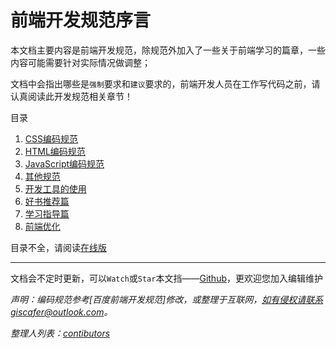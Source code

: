 
# 前端开发规范序言

本文档主要内容是前端开发规范，除规范外加入了一些关于前端学习的篇章，一些内容可能需要针对实际情况做调整；

文档中会指出哪些是`强制`要求和`建议`要求的，前端开发人员在工作写代码之前，请认真阅读此开发规范相关章节！

目录

 1. [CSS编码规范][1]
 2. [HTML编码规范][2]
 3. [JavaScript编码规范][3]
 4. [其他规范][4]
 5. [开发工具的使用][5]
 6. [好书推荐篇][6]
 7. [学习指导篇][7]
 99. [前端优化][8]


目录不全，请阅读[在线版](https://giscafer.gitbooks.io/fed-spec/content)


---

文档会不定时更新，可以`Watch`或`Star`本文挡——[Github](https://github.com/ForestarFED/FED-SPEC)，更欢迎您加入编辑维护

*声明：编码规范参考[百度前端开发规范]修改，或整理于互联网，如有侵权请联系giscafer@outlook.com。*

*整理人列表：[contibutors](https://github.com/ForestarFED/FED-SPEC/graphs/contributors)*


  [1]: css-style-guide.md
  [2]: html-style-guide.md
  [3]: javascript-style-guide.md
  [4]: other-style-guide.md
  [5]: ./devtool/dev-tool-intro.md
  [6]: recommended-books.md
  [7]: study-guide.md
  [8]: web-performance-optimization.md
